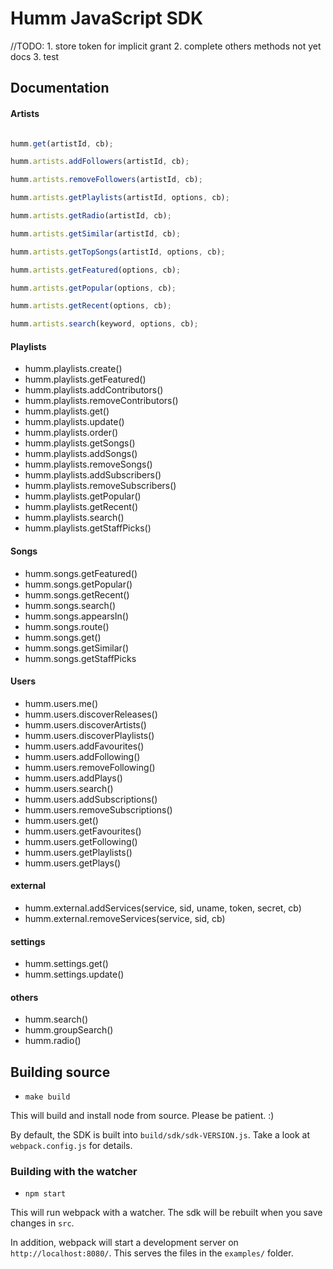 # Humm JavaScript SDK
//TODO: 1. store token for implicit grant
        2. complete others methods not yet docs
        3. test




## Documentation

#### Artists
```javascript

humm.get(artistId, cb);

humm.artists.addFollowers(artistId, cb);

humm.artists.removeFollowers(artistId, cb);

humm.artists.getPlaylists(artistId, options, cb);

humm.artists.getRadio(artistId, cb);

humm.artists.getSimilar(artistId, cb);

humm.artists.getTopSongs(artistId, options, cb);

humm.artists.getFeatured(options, cb);

humm.artists.getPopular(options, cb);

humm.artists.getRecent(options, cb);

humm.artists.search(keyword, options, cb);

```
#### Playlists

- humm.playlists.create()
- humm.playlists.getFeatured()
- humm.playlists.addContributors()
- humm.playlists.removeContributors()
- humm.playlists.get()
- humm.playlists.update()
- humm.playlists.order()
- humm.playlists.getSongs()
- humm.playlists.addSongs()
- humm.playlists.removeSongs()
- humm.playlists.addSubscribers()
- humm.playlists.removeSubscribers()
- humm.playlists.getPopular()
- humm.playlists.getRecent()
- humm.playlists.search()
- humm.playlists.getStaffPicks()

#### Songs

- humm.songs.getFeatured()
- humm.songs.getPopular()
- humm.songs.getRecent()
- humm.songs.search()
- humm.songs.appearsIn()
- humm.songs.route()
- humm.songs.get()
- humm.songs.getSimilar()
- humm.songs.getStaffPicks

#### Users

- humm.users.me()
- humm.users.discoverReleases()
- humm.users.discoverArtists()
- humm.users.discoverPlaylists()
- humm.users.addFavourites()
- humm.users.addFollowing()
- humm.users.removeFollowing()
- humm.users.addPlays()
- humm.users.search()
- humm.users.addSubscriptions()
- humm.users.removeSubscriptions()
- humm.users.get()
- humm.users.getFavourites()
- humm.users.getFollowing()
- humm.users.getPlaylists()
- humm.users.getPlays()

#### external
- humm.external.addServices(service, sid, uname, token, secret, cb)
- humm.external.removeServices(service, sid, cb)

#### settings
- humm.settings.get()
- humm.settings.update()

#### others
- humm.search()
- humm.groupSearch()
- humm.radio()



## Building source

- `make build`

This will build and install node from source. Please be patient. :)

By default, the SDK is built into `build/sdk/sdk-VERSION.js`. Take a look at `webpack.config.js` for details.

### Building with the watcher

- `npm start`

This will run webpack with a watcher. The sdk will be rebuilt when you save changes in `src`.

In addition, webpack will start a development server on `http://localhost:8080/`. This serves the files in the `examples/` folder.
